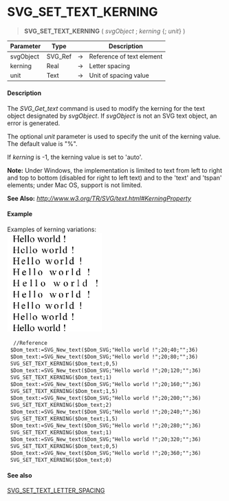 # SVG_SET_TEXT_KERNING

>**SVG_SET_TEXT_KERNING** ( *svgObject* ; *kerning* {; *unit*} )

| Parameter | Type |  | Description |
| --- | --- | --- | --- |
| svgObject | SVG_Ref | &#8594; | Reference of text element |
| kerning | Real | &#8594; | Letter spacing |
| unit | Text | &#8594; | Unit of spacing value |



#### Description 

The *SVG\_Get\_text* command is used to modify the kerning for the text object designated by *svgObject*. If *svgObject* is not an SVG text object, an error is generated. 

The optional *unit* parameter is used to specify the unit of the kerning value. The default value is "%".

If *kerning* is -1, the kerning value is set to 'auto'.

**Note:** Under Windows, the implementation is limited to text from left to right and top to bottom (disabled for right to left text) and to the 'text' and 'tspan' elements; under Mac OS, support is not limited.

**See Also:** *http://www.w3.org/TR/SVG/text.html#KerningProperty*

#### Example 

Examples of kerning variations:  
![](../images/pict359232.en.png)

```4d
  //Reference
 $Dom_text:=SVG_New_text($Dom_SVG;"Hello world !";20;40;"";36)
 $Dom_text:=SVG_New_text($Dom_SVG;"Hello world !";20;80;"";36)
 SVG_SET_TEXT_KERNING($Dom_text;0,5)
 $Dom_text:=SVG_New_text($Dom_SVG;"Hello world !";20;120;"";36)
 SVG_SET_TEXT_KERNING($Dom_text;1)
 $Dom_text:=SVG_New_text($Dom_SVG;"Hello world !";20;160;"";36)
 SVG_SET_TEXT_KERNING($Dom_text;1,5)
 $Dom_text:=SVG_New_text($Dom_SVG;"Hello world !";20;200;"";36)
 SVG_SET_TEXT_KERNING($Dom_text;2)
 $Dom_text:=SVG_New_text($Dom_SVG;"Hello world !";20;240;"";36)
 SVG_SET_TEXT_KERNING($Dom_text;1,5)
 $Dom_text:=SVG_New_text($Dom_SVG;"Hello world !";20;280;"";36)
 SVG_SET_TEXT_KERNING($Dom_text;1)
 $Dom_text:=SVG_New_text($Dom_SVG;"Hello world !";20;320;"";36)
 SVG_SET_TEXT_KERNING($Dom_text;0,5)
 $Dom_text:=SVG_New_text($Dom_SVG;"Hello world !";20;360;"";36)
 SVG_SET_TEXT_KERNING($Dom_text;0)
```

#### See also 

[SVG\_SET\_TEXT\_LETTER\_SPACING](SVG_SET_TEXT_LETTER_SPACING.md)  